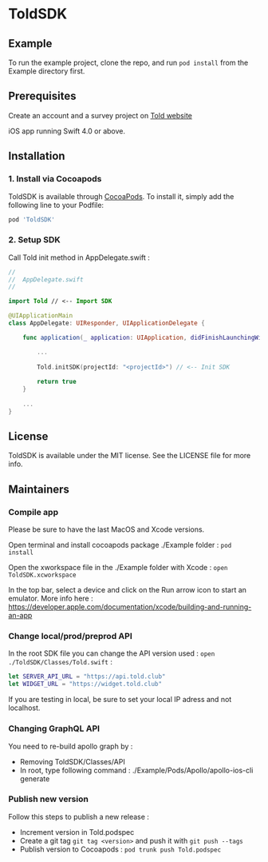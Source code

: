 # ToldSDK

## Example

To run the example project, clone the repo, and run `pod install` from the Example directory first.

## Prerequisites

Create an account and a survey project on [Told website](https://told.club)

iOS app running Swift 4.0 or above.

## Installation

### 1. Install via Cocoapods

ToldSDK is available through [CocoaPods](https://cocoapods.org). To install
it, simply add the following line to your Podfile:

```ruby
pod 'ToldSDK'
```

### 2. Setup SDK

Call Told init method in AppDelegate.swift :

```swift
//
//  AppDelegate.swift
//

import Told // <-- Import SDK

@UIApplicationMain
class AppDelegate: UIResponder, UIApplicationDelegate {

    func application(_ application: UIApplication, didFinishLaunchingWithOptions launchOptions: [UIApplication.LaunchOptionsKey: Any]?) -> Bool {

        ...
        
        Told.initSDK(projectId: "<projectId>") // <-- Init SDK
        
        return true
    }
    
    ...
}
```

## License

ToldSDK is available under the MIT license. See the LICENSE file for more info.

## Maintainers

### Compile app

Please be sure to have the last MacOS and Xcode versions.

Open terminal and install cocoapods package ./Example folder : `pod install`

Open the xworkspace file in the ./Example folder with Xcode : `open ToldSDK.xcworkspace`

In the top bar, select a device and click on the Run arrow icon to start an emulator. More info here : https://developer.apple.com/documentation/xcode/building-and-running-an-app

### Change local/prod/preprod API

In the root SDK file you can change the API version used : `open ./ToldSDK/Classes/Told.swift` :

```swift
let SERVER_API_URL = "https://api.told.club"
let WIDGET_URL = "https://widget.told.club"
```

If you are testing in local, be sure to set your local IP adress and not localhost.

### Changing GraphQL API

You need to re-build apollo graph by :

* Removing ToldSDK/Classes/API
* In root, type following command : ./Example/Pods/Apollo/apollo-ios-cli generate

### Publish new version

Follow this steps to publish a new release :

* Increment version in Told.podspec
* Create a git tag `git tag <version>` and push it with `git push --tags`
* Publish version to Cocoapods : `pod trunk push Told.podspec`

